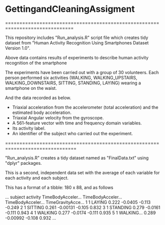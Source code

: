 # GettingandCleaningAssigment
 
==============================================================================

This repository includes "Run_analysis.R" script file which creates tidy dataset from
 "Human Activity Recognition Using Smartphones Dataset Version 1.0".
 
Above data contains results of experiments to describe human activity recognition of the smartphone

The experiments have been carried out with a group of 30 volunteers. 
Each person performed six activities (WALKING, WALKING_UPSTAIRS, WALKING_DOWNSTAIRS, SITTING, STANDING, LAYING)
wearing a smartphone on the waist. 

And the data recorded as below.

- Triaxial acceleration from the accelerometer (total acceleration) and the estimated body acceleration.
- Triaxial Angular velocity from the gyroscope. 
- A 561-feature vector with time and frequency domain variables. 
- Its activity label. 
- An identifier of the subject who carried out the experiment.
 
===============================================================================

"Run_analysis.R" creates a tidy dataset named as "FinalData.txt" using "dplyr" packages.


This is a second, independent data set with the average of each variable for each activity and each subject.

This has a format of a tibble: 180 x 88, and as follows


...
  subject activity TimeBodyAcceler… TimeBodyAcceler… TimeBodyAcceler… TimeGravityAcce…
     <int> <fct>               <dbl>            <dbl>            <dbl>            <dbl>
 1       1 LAYING              0.222         -0.0405           -0.113            -0.249
 2       1 SITTING             0.261         -0.00131          -0.105             0.832
 3       1 STANDING            0.279         -0.0161           -0.111             0.943
 4       1 WALKING             0.277         -0.0174           -0.111             0.935
 5       1 WALKING…            0.289         -0.00992          -0.108             0.932
...

